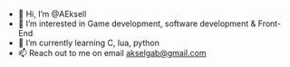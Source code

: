 - 👋 Hi, I’m @AEksell
- 👀 I’m interested in Game development, software development & Front-End
- 🌱 I’m currently learning C, lua, python
- 📫 Reach out to me on email akselgab@gmail.com

<!---
AEksell/AEksell is a ✨ special ✨ repository because its `README.md` (this file) appears on your GitHub profile.
You can click the Preview link to take a look at your changes.
--->
